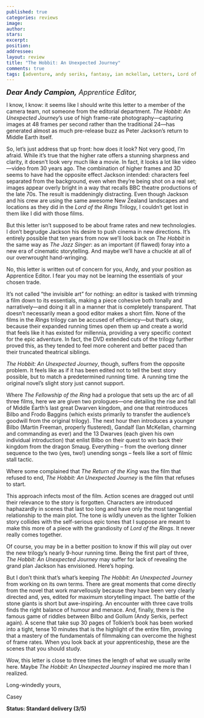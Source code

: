 ```yaml
---
published: true
categories: reviews
image:
author: 
stars: 
excerpt: 
position: 
addressee: 
layout: review
title: "The Hobbit: An Unexpected Journey"
comments: true
tags: [adventure, andy seriks, fantasy, ian mckellan, Letters, Lord of the Rings, peter jackson, the hobit]
---
```

<div><p><strong><em><span class="full-image-block ssNonEditable"><a href="/letters/2012/12/14/the-hobbit-an-unexpected-journey.html"><img src="http://static.squarespace.com/static/5005f6bcc4aa41161b33e89e/5329cf1fe4b07c068ebf74de/5329cf1fe4b07c068ebf7760/1355499557323/the-hobbit-an-unexpected-journey.jpg" alt="" /></a></span><span style="font-size:130%;">Dear Andy Campion,</span></em></strong><span style="font-size:130%;"><em> Apprentice Editor,</em></span></p>
<p>I know, I know: it seems like I should write this letter to a member of the camera team, not someone from the editorial department. <em>The Hobbit: An Unexpected Journey</em>&rsquo;s use of high frame-rate photography&mdash;capturing images at 48 frames per second rather than the traditional 24&mdash;has generated almost as much pre-release buzz as Peter Jackson&rsquo;s return to Middle Earth itself.</p>
<p>So, let&rsquo;s just address that up front: how does it look? Not very good, I&rsquo;m afraid. While it&rsquo;s true that the higher rate offers a stunning sharpness and clarity, it doesn&rsquo;t look very much like a movie. In fact, it looks a lot like video&mdash;video from 30 years ago. The combination of higher frames and 3D seems to have had the opposite effect Jackson intended: characters feel separated from the background, even when they&rsquo;re being shot on a real set; images appear overly bright in a way that recalls BBC theatre productions of the late 70s. The result is maddeningly distracting. Even though Jackson and his crew are using the same awesome New Zealand landscapes and locations as they did in the <em>Lord of the Rings</em> Trilogy, I couldn&rsquo;t get lost in them like I did with those films.</p>
<p>But this letter isn&rsquo;t supposed to be about frame rates and new technologies. I don&rsquo;t begrudge Jackson his desire to push cinema in new directions. It&rsquo;s entirely possible that ten years from now we&rsquo;ll look back on <em>The Hobbit</em> in the same way as <em>The Jazz Singer</em>: as an important (if flawed) foray into a new era of cinematic storytelling. And maybe we&rsquo;ll have a chuckle at all of our overwrought hand-wringing.</p>
<p>No, this letter is written out of concern for you, Andy, and your position as Apprentice Editor. I fear you may not be learning the essentials of your chosen trade.</p>
<p>It&rsquo;s not called &ldquo;the invisible art&rdquo; for nothing: an editor is tasked with trimming a film down to its essentials, making a piece cohesive both tonally and narratively&mdash;and doing it all in a manner that is completely transparent. That doesn&rsquo;t necessarily mean a good editor makes a short film. None of the films in the <em>Rings</em> trilogy can be accused of efficiency&mdash;but that&rsquo;s okay, because their expanded running times open them up and create a world that feels like it has existed for millennia, providing a very specific context for the epic adventure. In fact, the DVD extended cuts of the trilogy further proved this, as they tended to feel more coherent and better paced than their truncated theatrical siblings.</p>
<p><em>The Hobbit: An Unexpected Journey</em>, though, suffers from the opposite problem. It feels like as if it has been edited not to tell the best story possible, but to match a predetermined running time.&nbsp; A running time the original novel&rsquo;s slight story just cannot support.</p>
<p>Where <em>The Fellowship of the Ring</em> had a prologue that sets up the arc of all three films, here we are given two prologues&mdash;one detailing the rise and fall of Middle Earth&rsquo;s last great Dwarven kingdom, and one that reintroduces Bilbo and Frodo Baggins (which exists primarily to transfer the audience&rsquo;s goodwill from the original trilogy). The next hour then introduces a younger Bilbo (Martin Freeman, properly flustered), Gandalf (Ian McKellan, charming and commanding as ever) and the 13 Dwarves (each given his own individual introduction) that enlist Bilbo on their quest to win back their kingdom from the dragon Smaug. Everything &ndash; from the overlong dinner sequence to the two (yes, two!) unending songs &ndash; feels like a sort of filmic stall tactic.</p>
<p>Where some complained that <em>The Return of the King</em> was the film that refused to end, <em>The Hobbit: An Unexpected Journey</em> is the film that refuses to start.</p>
<p>This approach infects most of the film. Action scenes are dragged out until their relevance to the story is forgotten. Characters are introduced haphazardly in scenes that last too long and have only the most tangential relationship to the main plot. The tone is wildly uneven as the lighter Tolkien story collides with the self-serious epic tones that I suppose are meant to make this more of a piece with the grandiosity of <em>Lord of the Rings</em>. It never really comes together.</p>
<p>Of course, you may be in a better position to know if this will play out over the new trilogy&rsquo;s nearly 9-hour running time. Being the first part of three, <em>The Hobbit: An Unexpected Journey</em> may suffer for lack of revealing the grand plan Jackson has envisioned. Here&rsquo;s hoping.</p>
<p>But I don&rsquo;t think that&rsquo;s what&rsquo;s keeping <em>The Hobbit: An Unexpected Journey</em> from working on its own terms. There are great moments that come directly from the novel that work marvellously because they have been very clearly directed and, yes, edited for maximum storytelling impact. The battle of the stone giants is short but awe-inspiring. An encounter with three cave trolls finds the right balance of humour and menace. And, finally, there is the famous game of riddles between Bilbo and Gollum (Andy Serkis, perfect again). A scene that take sup 30 pages of Tolkien&rsquo;s book has been worked into a tight, tense 10 minutes that is the highlight of the entire film, proving that a mastery of the fundamentals of filmmaking can overcome the highest of frame rates. When you look back at your apprenticeship, these are the scenes that you should study.</p>
<p>Wow, this letter is close to three times the length of what we usually write here. Maybe <em>The Hobbit: An Unexpected Journey</em> inspired me more than I realized.</p>
<p>Long-windedly yours,</p>
<p>Casey</p>
<p><strong>Status: Standard delivery (3/5)</strong></p></div>
